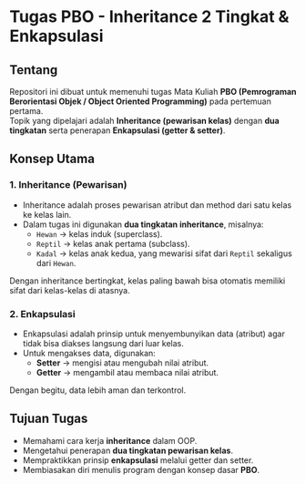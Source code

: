 # Tugas PBO - Inheritance 2 Tingkat & Enkapsulasi

## Tentang
Repositori ini dibuat untuk memenuhi tugas Mata Kuliah **PBO (Pemrograman Berorientasi Objek / Object Oriented Programming)** pada pertemuan pertama.  
Topik yang dipelajari adalah **Inheritance (pewarisan kelas)** dengan **dua tingkatan** serta penerapan **Enkapsulasi (getter & setter)**.

## Konsep Utama

### 1. Inheritance (Pewarisan)
- Inheritance adalah proses pewarisan atribut dan method dari satu kelas ke kelas lain.  
- Dalam tugas ini digunakan **dua tingkatan inheritance**, misalnya:
  - `Hewan` → kelas induk (superclass).
  - `Reptil` → kelas anak pertama (subclass).
  - `Kadal` → kelas anak kedua, yang mewarisi sifat dari `Reptil` sekaligus dari `Hewan`.

Dengan inheritance bertingkat, kelas paling bawah bisa otomatis memiliki sifat dari kelas-kelas di atasnya.

### 2. Enkapsulasi
- Enkapsulasi adalah prinsip untuk menyembunyikan data (atribut) agar tidak bisa diakses langsung dari luar kelas.  
- Untuk mengakses data, digunakan:
  - **Setter** → mengisi atau mengubah nilai atribut.
  - **Getter** → mengambil atau membaca nilai atribut.

Dengan begitu, data lebih aman dan terkontrol.

## Tujuan Tugas
- Memahami cara kerja **inheritance** dalam OOP.
- Mengetahui penerapan **dua tingkatan pewarisan kelas**.
- Mempraktikkan prinsip **enkapsulasi** melalui getter dan setter.
- Membiasakan diri menulis program dengan konsep dasar **PBO**.

